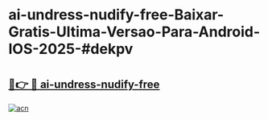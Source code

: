 # ai-undress-nudify-free-Baixar-Gratis-Ultima-Versao-Para-Android-IOS-2025-#dekpv

# <h2><a href="https://ainizakaria.my?title=ai-undress-nudify-free&ref=24M">🔗👉 🔴 ai-undress-nudify-free</a></h2>

[![acn](https://github.com/user-attachments/assets/0f9c940e-d8b0-45ae-aac7-cd30a18b3e1c)](https://ainizakaria.my?title=ai-undress-nudify-free&ref=24M)

